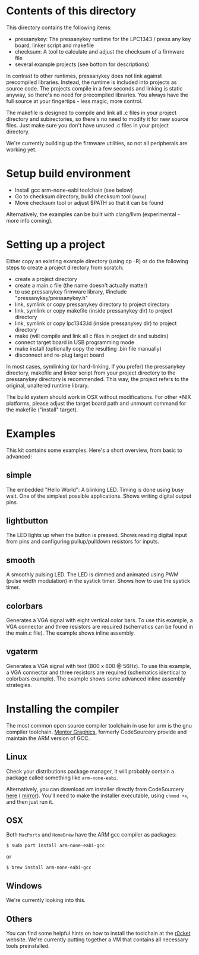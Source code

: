 Contents of this directory
==========================

This directory contains the following items:

- pressanykey: The pressanykey runtime for the LPC1343 / press any key
  board, linker script and makefile
- checksum: A tool to calculate and adjust the checksum of a firmware
  file
- several example projects (see bottom for descriptions)

In contrast to other runtimes, pressanykey does not link against
precompiled libraries. Instead, the runtime is included into projects as
source code. The projects compile in a few seconds and linking is static
anyway, so there's no need for precompiled libraries. You always have
the full source at your fingertips - less magic, more control.

The makefile is designed to compile and link all .c files in your
project directory and subirectories, so there's no need to modify it for
new source files. Just make sure you don't have unused .c files in your
project directory.

We're currently building up the firmware utilities, so not all
peripherals are working yet.

Setup build environment
=======================

- Install gcc arm-none-eabi toolchain (see below) 
- Go to checksum directory, build checksum tool (`make`)
- Move checksum tool or adjust $PATH so that it can be found

Alternatively, the examples can be built with clang/llvm (experimental -
more info coming).

Setting up a project
====================

Either copy an existing example directory (using cp -R) or do the
following steps to create a project directory from scratch:

- create a project directory
- create a main.c file (the name doesn't actually matter)
- to use pressanykey firmware library, #include
  "pressanykey/pressanykey.h"
- link, symlink or copy pressanykey directory to project directory
- link, symlink or copy makefile (inside pressanykey dir) to project
  directory
- link, symlink or copy lpc1343.ld (inside pressanykey dir) to project
  directory
- make (will compile and link all c files in project dir and subdirs)
- connect target board in USB programming mode
- make install (optionally copy the resulting .bin file manually)
- disconnect and re-plug target board

In most cases, symlinking (or hard-linking, if you prefer) the
pressanykey directory, makefile and linker script from your project
directory to the pressanykey directory is recommended. This way, the
project refers to the original, unaltered runtime library. 

The build system should work in OSX without modifications. For other
*NIX platforms, please adjust the target board path and unmount command
for the makefile ("install" target). 

Examples
========

This kit contains some examples. Here's a short overview, from basic to
advanced:

simple 
------

The embedded "Hello World": A blinking LED. Timing is done using busy
wait. One of the simplest possible applications. Shows writing digital
output pins.

lightbutton
-----------

The LED lights up when the button is pressed. Shows reading digital
input from pins and configuring pullup/pulldown resistors for inputs.

smooth
------

A smoothly pulsing LED. The LED is dimmed and animated using PWM (pulse
width modulation) in the systick timer. Shows how to use the systick
timer.

colorbars
---------

Generates a VGA signal with eight vertical color bars. To use this
example, a VGA connector and three resistors are required (schematics
can be found in the main.c file). The example shows inline assembly.

vgaterm
-------

Generates a VGA signal with text (800 x 600 @ 56Hz). To use this
example, a VGA connector and three resistors are required (schematics
identical to colorbars example). The example shows some advanced inline
assembly strategies.

Installing the compiler
=======================

The most common open source compiler toolchain in use for arm is the gnu
compiler toolchain. [Mentor
Graphics](http://www.mentor.com/embedded-software/codesourcery),
formerly CodeSourcery provide and maintain the ARM version of GCC.

Linux
-----

Check your distributions package manager, it will probably contain a
package called something like `arm-none-eabi`.

Alternatively, you can download am installer directly from CodeSourcery
[here](http://www.codesourcery.com/sgpp/lite/arm/portal/package8736/public/arm-none-eabi/arm-2011.03-42-arm-none-eabi.bin) (
[mirror](ftp://pr0n.club.muc.ccc.de/incoming/arm-2011.03-42-arm-none-eabi.bin)).
You'll need to make the installer executable, using `chmod +x`, and then
just run it.


OSX
---

Both `MacPorts` and `HomeBrew` have the ARM gcc compiler as packages:

    $ sudo port install arm-none-eabi-gcc

or

    $ brew install arm-none-eabi-gcc


Windows
-------

We're currently looking into this.

Others
------

You can find some helpful hints on how to install the toolchain at the
[r0cket](http://r0ket.badge.events.ccc.de/build) website. We're
currently putting together a VM that contains all necessary tools
preinstalled.






